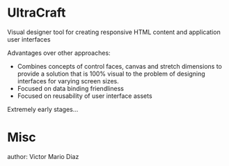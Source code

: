 # UltraCraft

Visual designer tool for creating responsive HTML content and application user interfaces

Advantages over other approaches:
- Combines concepts of control faces, canvas and stretch dimensions to provide a solution that is 100% visual to the problem of designing interfaces for varying screen sizes.
- Focused on data binding friendliness
- Focused on reusability of user interface assets

Extremely early stages...

# Misc



author: Victor Mario Diaz
